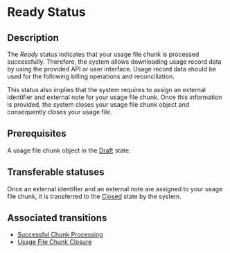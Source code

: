 # Ready Status
## Description
The *Ready* status indicates that your usage file chunk is processed successfully. Therefore, the system allows downloading usage record data by using the provided API or user interface. Usage record data should be used for the following billing operations and reconciliation.

This status also implies that the system requires to assign an external identifier and external note for your usage file chunk. Once this information is provided, the system closes your usage file chunk object and consequently closes your usage file.
## Prerequisites 
A usage file chunk object in the [Draft](s-a-draft.html) state.
## Transferable statuses
Once an external identifier and an external note are assigned to your usage file chunk, it is transferred to the [Closed](s-c-closed.html) state by the system.  
## Associated transitions
* [Successful Chunk Processing](t-2-draft-ready.html)
* [Usage File Chunk Closure](t-3-ready-closed.html)
